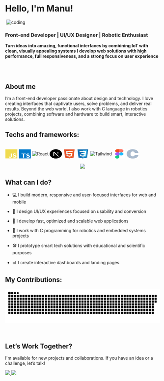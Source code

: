 # Hello, I'm Manu!

<img align ="right" alt="coding" width = "500" src="https://media4.giphy.com/media/v1.Y2lkPTc5MGI3NjExZjEyc3Y1Y2s4NGpreW84N2oydjYyZzVoam1zcXVudGtkbHQycXh2YSZlcD12MV9pbnRlcm5hbF9naWZfYnlfaWQmY3Q9Zw/L1R1tvI9svkIWwpVYr/giphy.gif" width="300" alt="Ein">
<br>

### Front-end Developer | UI/UX Designer | Robotic Enthusiast

**Turn ideas into amazing, functional interfaces by combining IoT with clean, visually appealing systems**
**I develop web solutions with high performance, full responsiveness, and a strong focus on user experience**

<br/>
<br/>

## About me

I’m a front-end developer passionate about design and technology. I love creating interfaces that captivate users, solve problems, and deliver real results. Beyond the web world, I also work with C language in robotics projects, combining software and hardware to build smart, interactive solutions.

## Techs and frameworks:

<div style="display: inline_block"><br>
  <img align="center" alt="JavaScript" height="30" width="40" src="https://raw.githubusercontent.com/devicons/devicon/master/icons/javascript/javascript-plain.svg">
  <img align="center" alt="TypeScript" height="30" width="40" src="https://raw.githubusercontent.com/devicons/devicon/master/icons/typescript/typescript-plain.svg">
  <img align="center" alt="React" height="30" width="40" src="https://cdn.jsdelivr.net/gh/simple-icons/simple-icons/icons/react.svg">
  <img align="center" alt="Next.js" height="30" width="40" src="https://raw.githubusercontent.com/devicons/devicon/master/icons/nextjs/nextjs-original.svg">
  <img align="center" alt="HTML5" height="30" width="40" src="https://raw.githubusercontent.com/devicons/devicon/master/icons/html5/html5-original.svg">
  <img align="center" alt="CSS3" height="30" width="40" src="https://raw.githubusercontent.com/devicons/devicon/master/icons/css3/css3-original.svg">
  <img align="center" alt="Tailwind" height="30" width="40" src="https://cdn.jsdelivr.net/gh/devicons/devicon@latest/icons/tailwindcss/tailwindcss-original.svg">
  <img align="center" alt="Figma" height="30" width="40" src="https://raw.githubusercontent.com/devicons/devicon/master/icons/figma/figma-original.svg">
  <img align="center" alt="C" height="30" width="40" src="https://raw.githubusercontent.com/devicons/devicon/master/icons/c/c-original.svg">
</div>

<br/>
<div align="center">
  <picture>
    <source srcset="https://github-readme-stats.vercel.app/api/top-langs/?username=devmanucs&layout=compact&theme=radical" media="(prefers-color-scheme: dark)" />
    <img height="180em" src="https://github-readme-stats.vercel.app/api/top-langs/?username=devmanucs&layout=compact" />
  </picture>
</div>


## What can I do?

- 💻 I build modern, responsive and user-focused interfaces for web and mobile

- 🎨 I design UI/UX experiences focused on usability and conversion

- 🚀 I develop fast, optimized and scalable web applications

- 🔧 I work with C programming for robotics and embedded systems projects

- 🛠️ I prototype smart tech solutions with educational and scientific purposes

- 📊 I create interactive dashboards and landing pages


##  My Contributions:

 <p align="center">
  <img src ="https://raw.githubusercontent.com/JulianoL13/JulianoL13/output/github-contribution-grid-snake-dark.svg?palette=github-dark">
</p>
<br/>


## Let’s Work Together?

I'm available for new projects and collaborations. If you have an idea or a challenge, let’s talk!

<div> 
  <a href="https://www.linkedin.com/in/manuella-carvalho-7663352b0" target="_blank">
    <img src="https://img.shields.io/badge/-LinkedIn-%230077B5?style=for-the-badge&logo=linkedin&logoColor=white" target="_blank">
  </a>
  <a href = "mailto:manuhcsantos@gmail.com">
    <img src="https://img.shields.io/badge/-Gmail-%23333?style=for-the-badge&logo=gmail&logoColor=white" target="_blank">
  </a>
</div>


